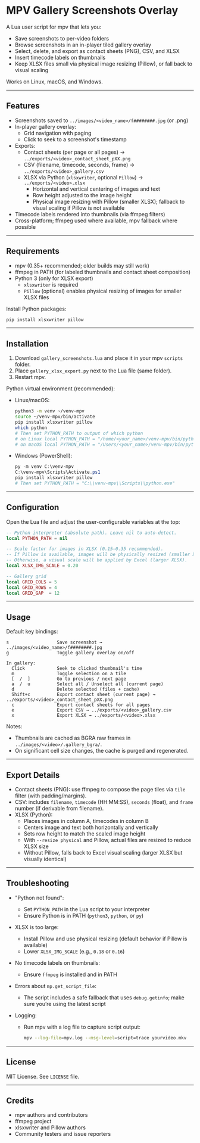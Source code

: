 # MPV Gallery Screenshots Overlay

A Lua user script for mpv that lets you:
- Save screenshots to per-video folders
- Browse screenshots in an in-player tiled gallery overlay
- Select, delete, and export as contact sheets (PNG), CSV, and XLSX
- Insert timecode labels on thumbnails
- Keep XLSX files small via physical image resizing (Pillow), or fall back to visual scaling

Works on Linux, macOS, and Windows.

---

## Features

- Screenshots saved to `../images/<video_name>/f########.jpg` (or .png)
- In-player gallery overlay:
  - Grid navigation with paging
  - Click to seek to a screenshot's timestamp
- Exports:
  - Contact sheets (per page or all pages) → `../exports/<video>_contact_sheet_pXX.png`
  - CSV (filename, timecode, seconds, frame) → `../exports/<video>_gallery.csv`
  - XLSX via Python (`xlsxwriter`, optional `Pillow`) → `../exports/<video>.xlsx`
    - Horizontal and vertical centering of images and text
    - Row height adjusted to the image height
    - Physical image resizing with Pillow (smaller XLSX); fallback to visual scaling if Pillow is not available
- Timecode labels rendered into thumbnails (via ffmpeg filters)
- Cross-platform; ffmpeg used where available, mpv fallback where possible

---

## Requirements

- mpv (0.35+ recommended; older builds may still work)
- ffmpeg in PATH (for labeled thumbnails and contact sheet composition)
- Python 3 (only for XLSX export)
  - `xlsxwriter` is required
  - `Pillow` (optional) enables physical resizing of images for smaller XLSX files

Install Python packages:
```bash
pip install xlsxwriter pillow
```

---

## Installation

1. Download `gallery_screenshots.lua` and place it in your mpv `scripts` folder.
2. Place `gallery_xlsx_export.py` next to the Lua file (same folder).
3. Restart mpv.

Python virtual environment (recommended):
- Linux/macOS:
  ```bash
  python3 -m venv ~/venv-mpv
  source ~/venv-mpv/bin/activate
  pip install xlsxwriter pillow
  which python
  # Then set PYTHON_PATH to output of which python
  # on Linux local PYTHON_PATH = "/home/<your_name>/venv-mpv/bin/python"
  # on macOS local PYTHON_PATH = "/Users/<your_name>/venv-mpv/bin/python"
  
  ```
- Windows (PowerShell):
  ```powershell
  py -m venv C:\venv-mpv
  C:\venv-mpv\Scripts\Activate.ps1
  pip install xlsxwriter pillow
  # Then set PYTHON_PATH = "C:\\venv-mpv\\Scripts\\python.exe"
  ```
---

## Configuration

Open the Lua file and adjust the user-configurable variables at the top:

```lua
-- Python interpreter (absolute path). Leave nil to auto-detect.
local PYTHON_PATH = nil

-- Scale factor for images in XLSX (0.15–0.35 recommended).
-- If Pillow is available, images will be physically resized (smaller XLSX).
-- Otherwise, a visual scale will be applied by Excel (larger XLSX).
local XLSX_IMG_SCALE = 0.20

-- Gallery grid
local GRID_COLS = 5
local GRID_ROWS = 4
local GRID_GAP  = 12
```

---

## Usage

Default key bindings:
```
s                  Save screenshot → ../images/<video_name>/f########.jpg
g                  Toggle gallery overlay on/off

In gallery:
  Click            Seek to clicked thumbnail's time
  m                Toggle selection on a tile
  [  /  ]          Go to previous / next page
  a  /  u          Select all / Unselect all (current page)
  d                Delete selected (files + cache)
  Shift+c          Export contact sheet (current page) → ../exports/<video>_contact_sheet_pXX.png
  c                Export contact sheets for all pages
  e                Export CSV → ../exports/<video>_gallery.csv
  x                Export XLSX → ../exports/<video>.xlsx
```

Notes:
- Thumbnails are cached as BGRA raw frames in `../images/<video>/.gallery_bgra/`.
- On significant cell size changes, the cache is purged and regenerated.

---

## Export Details

- Contact sheets (PNG): use ffmpeg to compose the page tiles via `tile` filter (with padding/margins).
- CSV: includes `filename`, `timecode` (HH:MM:SS), `seconds` (float), and `frame` number (if derivable from filename).
- XLSX (Python):
  - Places images in column A, timecodes in column B
  - Centers image and text both horizontally and vertically
  - Sets row height to match the scaled image height
  - With `--resize physical` and Pillow, actual files are resized to reduce XLSX size
  - Without Pillow, falls back to Excel visual scaling (larger XLSX but visually identical)

---

## Troubleshooting

- "Python not found":
  - Set `PYTHON_PATH` in the Lua script to your interpreter
  - Ensure Python is in PATH (`python3`, `python`, or `py`)

- XLSX is too large:
  - Install Pillow and use physical resizing (default behavior if Pillow is available)
  - Lower `XLSX_IMG_SCALE` (e.g., `0.18` or `0.16`)

- No timecode labels on thumbnails:
  - Ensure `ffmpeg` is installed and in PATH

- Errors about `mp.get_script_file`:
  - The script includes a safe fallback that uses `debug.getinfo`; make sure you’re using the latest script

- Logging:
  - Run mpv with a log file to capture script output:
    ```bash
    mpv --log-file=mpv.log --msg-level=script=trace yourvideo.mkv
    ```

---

## License

MIT License. See `LICENSE` file.

---

## Credits

- mpv authors and contributors
- ffmpeg project
- xlsxwriter and Pillow authors
- Community testers and issue reporters
